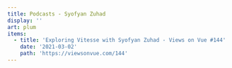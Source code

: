 ```yaml
---
title: Podcasts - Syofyan Zuhad
display: ''
art: plum
items:
  - title: 'Exploring Vitesse with Syofyan Zuhad - Views on Vue #144'
    date: '2021-03-02'
    path: 'https://viewsonvue.com/144'
---
```


<SubNav />

<ListPosts :posts="frontmatter.items.reverse()" />
